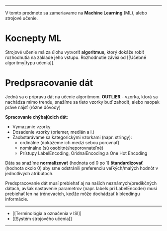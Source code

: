 ******************************
V tomto predmete sa zameriavame na **Machine Learning** (ML), alebo strojové učenie.

# Kocnepty ML
Strojové učenie má za úlohu vytvoriť **algoritmus**, ktorý dokáže robiť rozhodnutia na základe jeho vstupu. Rozhodnutie závisí od [[Učebné algoritmy|typu učenia]].

# Predpsracovanie dát
Jedná sa o prípravu dát na učenie algoritmom.
**OUTLIER** - vzorka, ktorá sa nachádza mimo trendu, snažíme sa tieto vzorky buď zahodiť, alebo naopak práve nájsť (rôzne dôvody)

**Spracovanie chýbajúcich dát**:
- Vymazanie vzorky 
- Dosadenie vzorky (priemer, medián a i.)
- Zaobstarávame sa kategorickými vzorkami (napr. stringy):
	- ordinálne (dokážeme ich medzi sebou porovnať)
	- nominálne (sú osobitné/neporovnateľné)
	- Prístupy LabelEncoding, OridnalEncoding a One Hot Encoding

Dáta sa snažíme **normalizovať** (hodnota od 0 po 1) **štandardizovať** (hodnota okolo 0) aby sme odstránili preferenciu veľkých/malých hodnôt v jednotlivých atribútoch.

Predspracovanie dát musí prebiehať aj na naších neznámych/predikčných dátach, avšak nastavenie parametrov (napr. labels pri LabelEncoder) musí prebiehať len na trénovacích, keďže môže dochádzať k bleedingu informácie.

---
- [[Terminológia a označenia v ISI]]
- [[Systém strojového učenia]]
---
